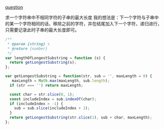 [question](https://leetcode.com/problems/longest-substring-without-repeating-characters/)

求一个字符串中不相同字符的子串的最大长度
我的想法是：下一个字符与子串中的某一个字符相同的话，移除之前的字符，并在结尾加入下一个字符，递归进行，只需要记录此时子串的最大长度即可。

```js
/**
 * @param {string} s
 * @return {number}
 */
var lengthOfLongestSubstring = function (s) {
  return getLongestSubstring(s);
};

var getLongestSubstring = function(str, sub = '', maxLength = 0) {
   maxLength = Math.max(maxLength, sub.length);
  if (str === '') return maxLength;

  const char = str.slice(0, 1);
  const includeIndex = sub.indexOf(char);
  if (includeIndex > -1) {
    sub = sub.slice(includeIndex + 1);
  }
  return getLongestSubstring(str.slice(1), sub + char, maxLength);
};
```
